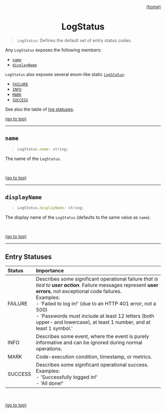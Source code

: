 <div id="top" align="right"><a href="https://github.com/auturge/logger#top">(home)</a></div>

# <h1 align="center">LogStatus</h1> #

> `LogStatus`: Defines the default set of entry status codes.

Any `LogStatus` exposes the following members:

- [`name`](#name)
- [`displayName`](#displayName)

`LogStatus` also exposes several enum-like static [`LogStatus`](#entry-statuses):

- [`FAILURE`](#entry-statuses)
- [`INFO`](#entry-statuses)
- [`MARK`](#entry-statuses)
- [`SUCCESS`](#entry-statuses)

See also the table of [log statuses](#entry-statuses).
<br>

<a href="#top">(go to top)</a>

----

## `name` ##

> ```javascript
> LogStatus.name: string;
> ```

The name of the `LogStatus`.

<br>

<a href="#top">(go to top)</a>

----

## `displayName` ##

> ```javascript
> LogStatus.displayName: string;
> ```

The display name of the `LogStatus` (defaults to the same value as `name`).

<br>

<a href="#top">(go to top)</a>

----

## Entry Statuses ##

| Status	|Importance|
|:---|:---|
| FAILURE	| Describes some significant operational failure _that is tied to **user action**_. Failure messages represent **user errors**, not exceptional code failures.<br>Examples:<br>- 'Failed to log in!' (due to an HTTP 401 error, not a 500)<br>- 'Passwords must include at least 12 letters (both upper- and lowercase), at least 1 number, and at least 1 symbol.' |
| INFO		| Describes some event, where the event is purely informative and can be ignored during normal operations. |
| MARK		| Code-execution condition, timestamp, or metrics. |
| SUCCESS	| Describes some significant operational success.<br>Examples:<br>- 'Successfully logged in!'<br>- 'All done!' |

<br>

<a href="#top">(go to top)</a>

<br>
